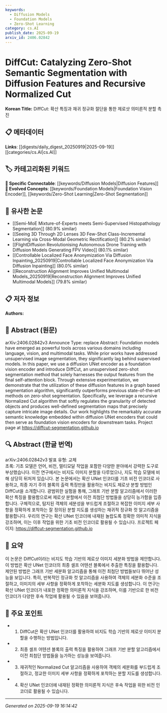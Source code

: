 ```yaml
---
keywords:
  - Diffusion Models
  - Foundation Models
  - Zero-Shot Learning
category: cs.AI
publish_date: 2025-09-19
arxiv_id: 2406.02842
---
```


<!-- KEYWORD_LINKING_METADATA:
{
  "processed_timestamp": "2025-09-22 21:48:22.244397",
  "vocabulary_version": "1.0",
  "selected_keywords": [
    "Diffusion Models",
    "Foundation Models",
    "Zero-Shot Learning"
  ],
  "rejected_keywords": [
    "Graph-Based Segmentation"
  ],
  "similarity_scores": {
    "Diffusion Models": 0.82,
    "Foundation Models": 0.8,
    "Zero-Shot Learning": 0.78
  },
  "extraction_method": "AI_prompt_based",
  "budget_applied": true
}
-->


# DiffCut: Catalyzing Zero-Shot Semantic Segmentation with Diffusion Features and Recursive Normalized Cut

**Korean Title:** DiffCut: 확산 특징과 재귀 정규화 절단을 통한 제로샷 의미론적 분할 촉진

## 📋 메타데이터

**Links**: [[digests/daily_digest_20250919|2025-09-19]]   [[categories/cs.AI|cs.AI]]

## 🏷️ 카테고리화된 키워드
**🔗 Specific Connectable**: [[keywords/Diffusion Models|Diffusion Features]]
**🚀 Evolved Concepts**: [[keywords/Foundation Models|Foundation Vision Encoder]], [[keywords/Zero-Shot Learning|Zero-Shot Segmentation]]

## 🔗 유사한 논문
- [[Semi-MoE Mixture-of-Experts meets Semi-Supervised Histopathology Segmentation]] (80.9% similar)
- [[Seeing 3D Through 2D Lenses 3D Few-Shot Class-Incremental Learning via Cross-Modal Geometric Rectification]] (80.2% similar)
- [[FlightDiffusion Revolutionising Autonomous Drone Training with Diffusion Models Generating FPV Video]] (80.1% similar)
- [[Controllable Localized Face Anonymization Via Diffusion Inpainting_20250919|Controllable Localized Face Anonymization Via Diffusion Inpainting]] (80.0% similar)
- [[Reconstruction Alignment Improves Unified Multimodal Models_20250919|Reconstruction Alignment Improves Unified Multimodal Models]] (79.8% similar)

## 📋 저자 정보

**Authors:** 

## 📄 Abstract (원문)

arXiv:2406.02842v3 Announce Type: replace 
Abstract: Foundation models have emerged as powerful tools across various domains including language, vision, and multimodal tasks. While prior works have addressed unsupervised image segmentation, they significantly lag behind supervised models. In this paper, we use a diffusion UNet encoder as a foundation vision encoder and introduce DiffCut, an unsupervised zero-shot segmentation method that solely harnesses the output features from the final self-attention block. Through extensive experimentation, we demonstrate that the utilization of these diffusion features in a graph based segmentation algorithm, significantly outperforms previous state-of-the-art methods on zero-shot segmentation. Specifically, we leverage a recursive Normalized Cut algorithm that softly regulates the granularity of detected objects and produces well-defined segmentation maps that precisely capture intricate image details. Our work highlights the remarkably accurate semantic knowledge embedded within diffusion UNet encoders that could then serve as foundation vision encoders for downstream tasks. Project page at https://diffcut-segmentation.github.io

## 🔍 Abstract (한글 번역)

arXiv:2406.02842v3 발표 유형: 교체  
초록: 기초 모델은 언어, 비전, 멀티모달 작업을 포함한 다양한 분야에서 강력한 도구로 부상했습니다. 이전 연구에서는 비지도 이미지 분할을 다루었으나, 지도 학습 모델에 비해 상당히 뒤처져 있습니다. 본 논문에서는 확산 UNet 인코더를 기초 비전 인코더로 사용하고, 최종 자기 주의 블록의 출력 특징만을 활용하는 비지도 제로샷 분할 방법인 DiffCut을 소개합니다. 광범위한 실험을 통해, 그래프 기반 분할 알고리즘에서 이러한 확산 특징을 활용함으로써 제로샷 분할에서 이전 최첨단 방법들을 상당히 능가함을 입증합니다. 구체적으로, 탐지된 객체의 세분성을 부드럽게 조절하고 복잡한 이미지 세부 사항을 정확하게 포착하는 잘 정의된 분할 지도를 생성하는 재귀적 정규화 컷 알고리즘을 활용합니다. 우리의 연구는 확산 UNet 인코더에 내재된 놀랍도록 정확한 의미적 지식을 강조하며, 이는 이후 작업을 위한 기초 비전 인코더로 활용될 수 있습니다. 프로젝트 페이지: https://diffcut-segmentation.github.io

## 📝 요약

이 논문은 DiffCut이라는 비지도 학습 기반의 제로샷 이미지 세분화 방법을 제안합니다. 이 방법은 확산 UNet 인코더의 최종 셀프 어텐션 블록에서 추출한 특징을 활용합니다. 제안된 방법은 그래프 기반 세분화 알고리즘을 통해 이전 최첨단 방법들보다 뛰어난 성능을 보입니다. 특히, 반복적인 정규화 컷 알고리즘을 사용하여 객체의 세분화 수준을 조절하고, 이미지의 세부 사항을 정확하게 포착하는 세분화 지도를 생성합니다. 이 연구는 확산 UNet 인코더가 내포한 정확한 의미론적 지식을 강조하며, 이를 기반으로 한 비전 인코더가 다양한 후속 작업에 활용될 수 있음을 보여줍니다.

## 🎯 주요 포인트

- 1. DiffCut은 확산 UNet 인코더를 활용하여 비지도 학습 기반의 제로샷 이미지 분할을 수행하는 방법입니다.

- 2. 최종 셀프 어텐션 블록의 출력 특징을 활용하여 그래프 기반 분할 알고리즘에서 이전 최첨단 방법들을 능가하는 성능을 보여줍니다.

- 3. 재귀적인 Normalized Cut 알고리즘을 사용하여 객체의 세분화를 부드럽게 조절하고, 정교한 이미지 세부 사항을 정확하게 포착하는 분할 지도를 생성합니다.

- 4. 확산 UNet 인코더에 내재된 정확한 의미론적 지식은 후속 작업을 위한 비전 인코더로 활용될 수 있습니다.

---

*Generated on 2025-09-19 16:14:42*